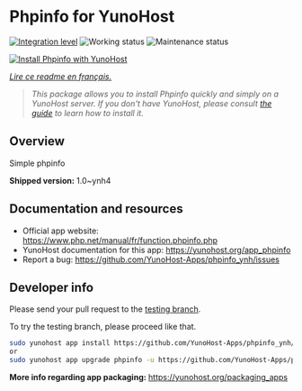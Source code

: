 <!--
N.B.: This README was automatically generated by https://github.com/YunoHost/apps/tree/master/tools/README-generator
It shall NOT be edited by hand.
-->

# Phpinfo for YunoHost

[![Integration level](https://dash.yunohost.org/integration/phpinfo.svg)](https://dash.yunohost.org/appci/app/phpinfo) ![Working status](https://ci-apps.yunohost.org/ci/badges/phpinfo.status.svg) ![Maintenance status](https://ci-apps.yunohost.org/ci/badges/phpinfo.maintain.svg)

[![Install Phpinfo with YunoHost](https://install-app.yunohost.org/install-with-yunohost.svg)](https://install-app.yunohost.org/?app=phpinfo)

*[Lire ce readme en français.](./README_fr.md)*

> *This package allows you to install Phpinfo quickly and simply on a YunoHost server.
If you don't have YunoHost, please consult [the guide](https://yunohost.org/#/install) to learn how to install it.*

## Overview

Simple phpinfo

**Shipped version:** 1.0~ynh4
## Documentation and resources

* Official app website: <https://www.php.net/manual/fr/function.phpinfo.php>
* YunoHost documentation for this app: <https://yunohost.org/app_phpinfo>
* Report a bug: <https://github.com/YunoHost-Apps/phpinfo_ynh/issues>

## Developer info

Please send your pull request to the [testing branch](https://github.com/YunoHost-Apps/phpinfo_ynh/tree/testing).

To try the testing branch, please proceed like that.

``` bash
sudo yunohost app install https://github.com/YunoHost-Apps/phpinfo_ynh/tree/testing --debug
or
sudo yunohost app upgrade phpinfo -u https://github.com/YunoHost-Apps/phpinfo_ynh/tree/testing --debug
```

**More info regarding app packaging:** <https://yunohost.org/packaging_apps>
